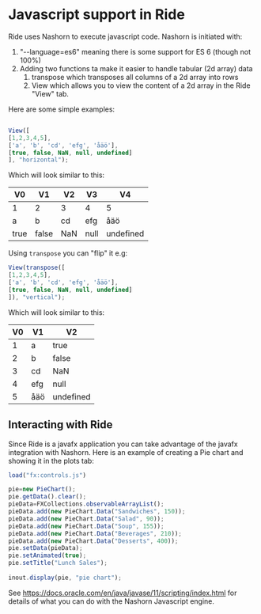 # Javascript support in Ride

Ride uses Nashorn to execute javascript code. Nashorn is initiated with:
1. "--language=es6" meaning there is some support for ES 6 (though not 100%)
2. Adding two functions ta make it easier to handle tabular (2d array) data
   1. transpose which transposes all columns of a 2d array into rows
   2. View which allows you to view the content of a 2d array in the Ride "View" tab.

Here are some simple examples:
```javascript

View([
[1,2,3,4,5],
['a', 'b', 'cd', 'efg', 'åäö'],
[true, false, NaN, null, undefined]
], "horizontal");
```

Which will look similar to this:

| V0  | V1  | V2  | V3  | V4  |
| --- | --- | --- | --- | --- |
| 1   | 2   | 3   | 4   | 5   |
| a   | b   | cd  | efg | åäö |
|true |false| NaN | null|undefined |


Using `transpose` you can "flip" it e.g:

```javascript
View(transpose([
[1,2,3,4,5],
['a', 'b', 'cd', 'efg', 'åäö'],
[true, false, NaN, null, undefined]
]), "vertical");
```

Which will look similar to this:

| V0  | V1  | V2        |
| --- | --- | ---       | 
| 1   | a   | true      | 
| 2   | b   | false     | 
| 3   | cd  | NaN       | 
| 4   | efg | null      | 
| 5   | åäö | undefined | 

## Interacting with Ride
Since Ride is a javafx application you can take advantage of the javafx integration with Nashorn.
Here is an example of creating a Pie chart and showing it in the plots tab:
```javascript
load("fx:controls.js")

pie=new PieChart();
pie.getData().clear();
pieData=FXCollections.observableArrayList();
pieData.add(new PieChart.Data("Sandwiches", 150));
pieData.add(new PieChart.Data("Salad", 90));
pieData.add(new PieChart.Data("Soup", 155));
pieData.add(new PieChart.Data("Beverages", 210));
pieData.add(new PieChart.Data("Desserts", 400));
pie.setData(pieData);
pie.setAnimated(true);
pie.setTitle("Lunch Sales");
 
inout.display(pie, "pie chart");
```
See https://docs.oracle.com/en/java/javase/11/scripting/index.html for details of what you can do with the Nashorn 
Javascript engine.